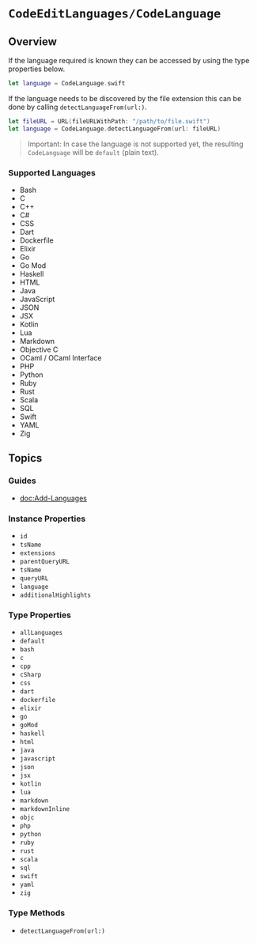 # ``CodeEditLanguages/CodeLanguage``

## Overview

If the language required is known they can be accessed by using the type properties below.

```swift
let language = CodeLanguage.swift
```

If the language needs to be discovered by the file extension this can be done by calling ``detectLanguageFrom(url:)``.

```swift
let fileURL = URL(fileURLWithPath: "/path/to/file.swift")
let language = CodeLanguage.detectLanguageFrom(url: fileURL)
```

> Important: In case the language is not supported yet, the resulting ``CodeLanguage`` will be ``default`` (plain text).

### Supported Languages

- Bash
- C
- C++
- C#
- CSS
- Dart
- Dockerfile
- Elixir
- Go
- Go Mod
- Haskell
- HTML
- Java
- JavaScript
- JSON
- JSX
- Kotlin
- Lua
- Markdown
- Objective C
- OCaml / OCaml Interface
- PHP
- Python
- Ruby
- Rust
- Scala
- SQL
- Swift
- YAML
- Zig

## Topics

### Guides

- <doc:Add-Languages>

### Instance Properties

- ``id``
- ``tsName``
- ``extensions``
- ``parentQueryURL``
- ``tsName``
- ``queryURL``
- ``language``
- ``additionalHighlights``

### Type Properties

- ``allLanguages``
- ``default``
- ``bash``
- ``c``
- ``cpp``
- ``cSharp``
- ``css``
- ``dart``
- ``dockerfile``
- ``elixir``
- ``go``
- ``goMod``
- ``haskell``
- ``html``
- ``java``
- ``javascript``
- ``json``
- ``jsx``
- ``kotlin``
- ``lua``
- ``markdown``
- ``markdownInline``
- ``objc``
- ``php``
- ``python``
- ``ruby``
- ``rust``
- ``scala``
- ``sql``
- ``swift``
- ``yaml``
- ``zig``

### Type Methods

- ``detectLanguageFrom(url:)``
